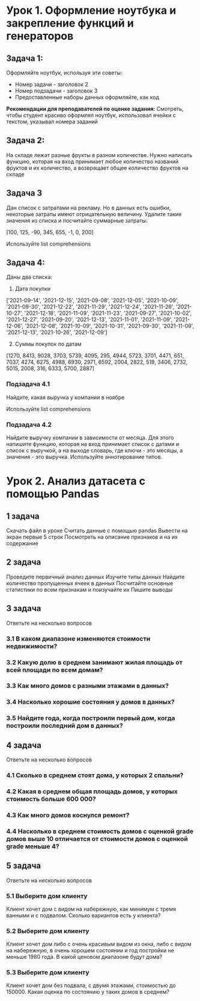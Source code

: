 # **Урок 1. Оформление ноутбука и закрепление функций и генераторов**

## Задача 1:
Оформляйте ноутбук, используя эти советы:
* Номер задачи - заголовок 2
* Номер подзадачи - заголовок 3
* Предоставленные наборы данных оформляйте, как код

**Рекомендации для преподавателей по оценке задания:**
Смотреть, чтобы студент красиво оформлял ноутбук, использовал ячейки с текстом, указывал номера заданий

## Задача 2:
На складе лежат разные фрукты в разном количестве. Нужно написать функцию, которая на вход принимает любое количество названий фруктов и их количество, а возвращает общее количество фруктов на складе

## Задача 3
Дан список с затратами на рекламу. Но в данных есть ошибки, некоторые затраты имеют отрицательную величину. Удалите такие значения из списка и посчитайте суммарные затраты:

[100, 125, -90, 345, 655, -1, 0, 200]

Используйте list comprehensions

## Задача 4:
Даны два списка:

1. Дата покупки

['2021-09-14', '2021-12-15', '2021-09-08', '2021-12-05', '2021-10-09', '2021-09-30', '2021-12-22', '2021-11-29', '2021-12-24', '2021-11-26', '2021-10-27', '2021-12-18', '2021-11-09', '2021-11-23', '2021-09-27', '2021-10-02', '2021-12-27', '2021-09-20', '2021-12-13', '2021-11-01', '2021-11-09', '2021-12-06', '2021-12-08', '2021-10-09', '2021-10-31', '2021-09-30', '2021-11-09', '2021-12-13', '2021-10-26', '2021-12-09']

2. Суммы покупок по датам

[1270, 8413, 9028, 3703, 5739, 4095, 295, 4944, 5723, 3701, 4471, 651, 7037, 4274, 6275, 4988, 6930, 2971, 6592, 2004, 2822, 519, 3406, 2732, 5015, 2008, 316, 6333, 5700, 2887]

### Подзадача 4.1
Найдите, какая выручка у компании в ноябре

Используйте list comprehensions

### Подзадача 4.2
Найдите выручку компании в зависимости от месяца. Для этого напишите функцию, которая на вход принимает список с датами и список с выручкой, а на выходе словарь, где ключи - это месяцы, а значения - это выручка. Используйте аннотирование типов.


# Урок 2. Анализ датасета с помощью Pandas

## 1 задача

Скачать файл в уроке
Считать данные с помощью pandas
Вывести на экран первые 5 строк
Посмотреть на описание признаков и на их содержание

## 2 задача

Проведите первичный анализ данных
Изучите типы данных
Найдите количество пропущенных ячеек в данных
Посчитайте основные статистики по всем признакам и поизучайте их
Пишите выводы

## 3 задача

Ответьте на несколько вопросов

### 3.1 В каком диапазоне изменяются стоимости недвижимости?

### 3.2 Какую долю в среднем занимают жилая площадь от всей площади по всем домам?

### 3.3 Как много домов с разными этажами в данных?

### 3.4 Насколько хорошие состояния у домов в данных?

### 3.5 Найдите года, когда построили первый дом, когда построили последний дом в данных?

## 4 задача

Ответьте на несколько вопросов

### 4.1 Сколько в среднем стоят дома, у которых 2 спальни?

### 4.2 Какая в среднем общая площадь домов, у которых стоимость больше 600 000?

### 4.3 Как много домов коснулся ремонт?

### 4.4 Насколько в среднем стоимость домов с оценкой grade домов выше 10 отличается от стоимости домов с оценкой grade меньше 4?

## 5 задача

Ответьте на несколько вопросов

### 5.1 Выберите дом клиенту

Клиент хочет дом с видом на набережную, как минимум с тремя ванными и с подвалом. Сколько вариантов есть у клиента?

### 5.2 Выберите дом клиенту

Клиент хочет дом либо с очень красивым видом из окна, либо с видом на набережную, в очень хорошем состоянии и год постройки не меньше 1980 года. В какой ценовом диапазоне будут дома?

### 5.3 Выберите дом клиенту

Клиент хочет дом без подвала, с двумя этажами, стоимостью до 150000. Какая оценка по состоянию у таких домов в среднем?
